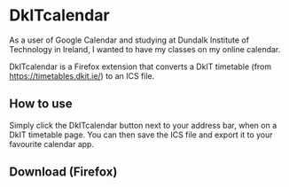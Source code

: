 # DkITcalendar


As a user of Google Calendar and studying at Dundalk Institute of Technology in Ireland, I wanted to have my classes on my online calendar.

DkITcalendar is a Firefox extension that converts a DkIT timetable (from https://timetables.dkit.ie/) to an ICS file.

## How to use

Simply click the DkITcalendar button next to your address bar, when on a DkIT timetable page.
You can then save the ICS file and export it to your favourite calendar app.

## Download (Firefox)

